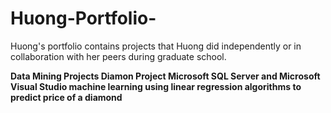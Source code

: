 # Huong-Portfolio-
Huong's portfolio contains projects that Huong did independently or in collaboration with her peers during graduate school. 

<b> Data Mining Projects <b/>
Diamon Project 
Microsoft SQL Server and Microsoft Visual Studio machine learning using linear regression algorithms to predict price of a diamond
